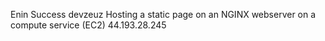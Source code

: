 Enin Success
devzeuz
Hosting a static page on an NGINX webserver on a compute service (EC2)
44.193.28.245
